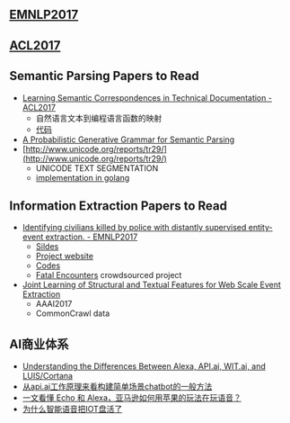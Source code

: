 ## [EMNLP2017](http://emnlp2017.net/accepted-papers.html)
## [ACL2017](https://acl2017.wordpress.com/2017/04/05/accepted-papers-and-demonstrations/)

## Semantic Parsing Papers to Read
* [Learning Semantic Correspondences in Technical Documentation - ACL2017](http://aclweb.org/anthology/P/P17/P17-1148.pdf)
  - 自然语言文本到编程语言函数的映射
  - [代码](https://github.com/yakazimir/zubr_public)
* [A Probabilistic Generative Grammar for Semantic Parsing](http://asaparov.org/assets/conll_2017.pdf)
* [http://www.unicode.org/reports/tr29/](http://www.unicode.org/reports/tr29/)
  - UNICODE TEXT SEGMENTATION
  - [implementation in golang](https://github.com/liuzl/mling)

## Information Extraction Papers to Read
* [Identifying civilians killed by police with distantly supervised entity-event extraction. - EMNLP2017](https://arxiv.org/pdf/1707.07086.pdf)
  - [Sildes](http://slanglab.cs.umass.edu/PoliceKillingsExtraction/kkeith_emnlp2017.pdf)
  - [Project website](http://slanglab.cs.umass.edu/PoliceKillingsExtraction/)
  - [Codes](https://github.com/slanglab/policefatalities_emnlp2017)
  - [Fatal Encounters](http://www.fatalencounters.org/) crowdsourced project
* [Joint Learning of Structural and Textual Features for Web Scale Event Extraction](https://www.cs.ox.ac.uk/files/8846/aaai17-wiedmann-eventextraction.pdf)
  - AAAI2017
  - CommonCrawl data
  
## AI商业体系
* [Understanding the Differences Between Alexa, API.ai, WIT.ai, and LUIS/Cortana](https://medium.com/@abraham.kang/understanding-the-differences-between-alexa-api-ai-wit-ai-and-luis-cortana-2404ece0977c)
* [从api.ai工作原理来看构建简单场景chatbot的一般方法](http://rsarxiv.github.io/2016/08/21/%E4%BB%8Eapi-ai%E5%B7%A5%E4%BD%9C%E5%8E%9F%E7%90%86%E6%9D%A5%E7%9C%8B%E6%9E%84%E5%BB%BA%E7%AE%80%E5%8D%95%E5%9C%BA%E6%99%AFchatbot%E7%9A%84%E4%B8%80%E8%88%AC%E6%96%B9%E6%B3%95/)
* [一文看懂 Echo 和 Alexa，亚马逊如何用苹果的玩法在玩语音？](https://36kr.com/p/5067116.html)
* [为什么智能语音把IOT盘活了](http://36kr.com/p/5105750.html)
